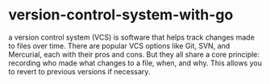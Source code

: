 # version-control-system-with-go
a version control system (VCS) is software that helps track changes made to files over time. There are popular VCS options like Git, SVN, and Mercurial, each with their pros and cons. But they all share a core principle: recording who made what changes to a file, when, and why. This allows you to revert to previous versions if necessary.
